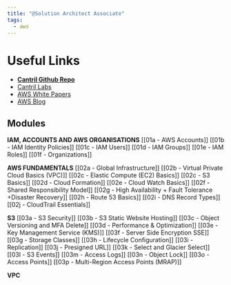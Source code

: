 ```yaml
---
title: "@Solution Architect Associate"
tags:
  - aws
---
```

# Useful Links

- [**Cantril Github Repo**](https://github.com/acantril/aws-sa-associate-saac03)
- [Cantril Labs](https://github.com/acantril/learn-cantrill-io-labs)
- [AWS White Papers](https://aws.amazon.com/whitepapers/?whitepapers-main.sort-by=item.additionalFields.sortDate&whitepapers-main.sort-order=desc&awsf.whitepapers-content-type=*all&awsf.whitepapers-global-methodology=*all&awsf.whitepapers-tech-category=*all&awsf.whitepapers-industries=*all&awsf.whitepapers-business-category=*all)
- [AWS Blog](https://aws.amazon.com/blogs/devops/)

## Modules

**IAM, ACCOUNTS AND AWS ORGANISATIONS**
[[01a - AWS Accounts]]
[[01b - IAM Identity Policies]]
[[01c - IAM Users]]
[[01d - IAM Groups]]
[[01e - IAM Roles]]
[[01f - Organizations]]

**AWS FUNDAMENTALS**
[[02a - Global Infrastructure]]
[[02b - Virtual Private Cloud Basics (VPC)]]
[[02c - Elastic Compute (EC2) Basics]]
[[02c - S3 Basics]]
[[02d - Cloud Formation]]
[[02e - Cloud Watch Basics]]
[[02f - Shared Responsibility Model]]
[[02g - High Availability + Fault Tolerance +Disaster Recovery]]
[[02h - Route 53 Basics]]
[[02i - DNS Record Types]]
[[02j - CloudTrail Essentials]]

**S3**
[[03a - S3 Security]]
[[03b - S3 Static Website Hosting]]
[[03c - Object Versioning and MFA Delete]]
[[03d - Performance & Optimization]]
[[03e - Key Management Service (KMS)]]
[[03f - Server Side Encryption SSE]]
[[03g - Storage Classes]]
[[03h - Lifecycle Configuration]]
[[03i - Replication]]
[[03j - Presigned URL]]
[[03k - Select and Glacier Select]]
[[03l - S3 Events]]
[[03m - Access Logs]]
[[03n - Object Lock]]
[[03o - Access Points]]
[[03p - Multi-Region Access Points (MRAP)]]

**VPC**
